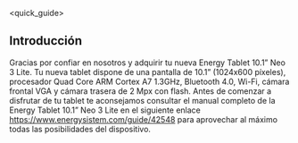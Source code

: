 ﻿<quick_guide>
## Introducción

Gracias por confiar en nosotros y adquirir tu nueva Energy Tablet 10.1” Neo 3 Lite. Tu nueva tablet dispone de una pantalla de 10.1” (1024x600 píxeles), procesador Quad Core ARM Cortex A7 1.3GHz, Bluetooth 4.0, Wi-Fi, cámara frontal VGA y cámara trasera de 2 Mpx con flash. Antes de comenzar a disfrutar de tu tablet te aconsejamos consultar el manual completo de la Energy Tablet 10.1” Neo 3 Lite en el siguiente enlace https://www.energysistem.com/guide/42548 para aprovechar al máximo todas las posibilidades del dispositivo.


